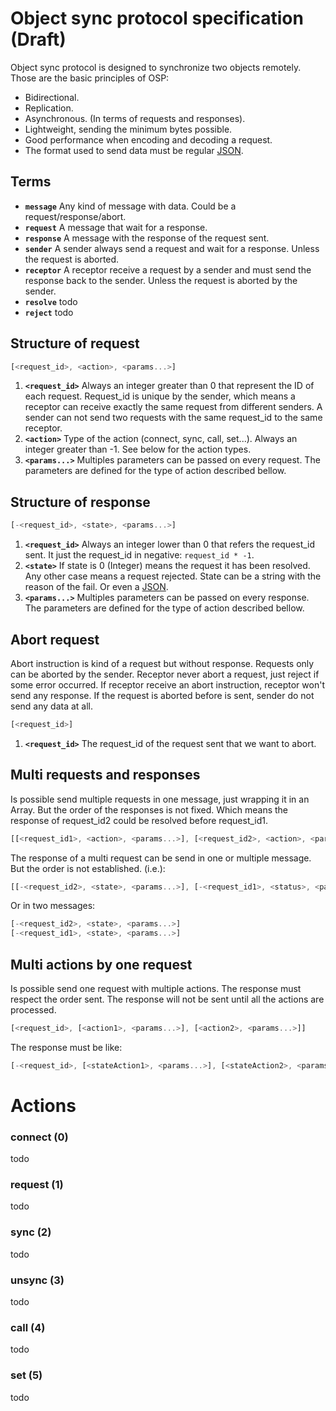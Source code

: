 Object sync protocol specification (Draft)
=======
Object sync protocol is designed to synchronize two objects remotely. 
Those are the basic principles of OSP:
- Bidirectional.
- Replication.
- Asynchronous. (In terms of requests and responses).
- Lightweight, sending the minimum bytes possible.
- Good performance when encoding and decoding a request.
- The format used to send data must be regular [JSON](https://en.wikipedia.org/wiki/JSON).


## Terms
- **`message`** Any kind of message with data. Could be a request/response/abort.
- **`request`** A message that wait for a response.
- **`response`** A message with the response of the request sent.
- **`sender`** A sender always send a request and wait for a response. Unless the request is aborted. 
- **`receptor`** A receptor receive a request by a sender and must send the response back to the sender. Unless the request is aborted by the sender.
- **`resolve`** todo
- **`reject`** todo



## Structure of request
```js
[<request_id>, <action>, <params...>]
```
1. **`<request_id>`** Always an integer greater than 0 that represent the ID of each request. Request_id is unique by the sender, which means a receptor can receive exactly the same request from different senders. A sender can not send two requests with the same request_id to the same receptor.
2. **`<action>`** Type of the action (connect, sync, call, set...). Always an integer greater than -1. See below for the action types.
3. **`<params...>`** Multiples parameters can be passed on every request. The parameters are defined for the type of action described bellow.




## Structure of response
```js
[-<request_id>, <state>, <params...>]
```
1. **`<request_id>`** Always an integer lower than 0 that refers the request_id sent. It just the request_id in negative: `request_id * -1`.
2. **`<state>`** If state is 0 (Integer) means the request it has been resolved. Any other case means a request rejected. State can be a string with the reason of the fail. Or even a [JSON](https://en.wikipedia.org/wiki/JSON).
3. **`<params...>`** Multiples parameters can be passed on every response. The parameters are defined for the type of action described bellow.




## Abort request
Abort instruction is kind of a request but without response.
Requests only can be aborted by the sender. Receptor never abort a request, just reject if some error occurred. If receptor receive an abort instruction, receptor won't send any response.
If the request is aborted before is sent, sender do not send any data at all. 
```js
[<request_id>]
```
1. **`<request_id>`** The request_id of the request sent that we want to abort.




## Multi requests and responses
Is possible send multiple requests in one message, just wrapping it in an Array. But the order of the responses is not fixed. Which means the response of request_id2 could be resolved before request_id1.
```js
[[<request_id1>, <action>, <params...>], [<request_id2>, <action>, <params...>]]
```
The response of a multi request can be send in one or multiple message. But the order is not established. (i.e.):
```js
[[-<request_id2>, <state>, <params...>], [-<request_id1>, <status>, <params...>]]
```
Or in two messages:
```js
[-<request_id2>, <state>, <params...>]
[-<request_id1>, <state>, <params...>]
```


## Multi actions by one request
Is possible send one request with multiple actions. The response must respect the order sent. The response will not be sent until all the actions are processed.
```js
[<request_id>, [<action1>, <params...>], [<action2>, <params...>]]
```
The response must be like:
```js
[-<request_id>, [<stateAction1>, <params...>], [<stateAction2>, <params...>]]
```



# Actions

### connect (0)
todo

### request (1)
todo

### sync (2)
todo

### unsync (3)
todo

### call (4)
todo

### set (5)
todo

